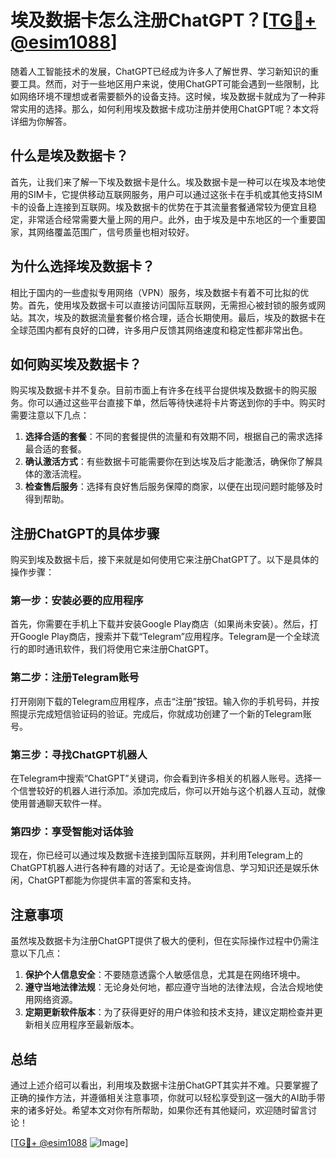# 埃及数据卡怎么注册ChatGPT？[[TG💪+ @esim1088](https://t.me/s/esim1088)]

随着人工智能技术的发展，ChatGPT已经成为许多人了解世界、学习新知识的重要工具。然而，对于一些地区用户来说，使用ChatGPT可能会遇到一些限制，比如网络环境不理想或者需要额外的设备支持。这时候，埃及数据卡就成为了一种非常实用的选择。那么，如何利用埃及数据卡成功注册并使用ChatGPT呢？本文将详细为你解答。

## 什么是埃及数据卡？

首先，让我们来了解一下埃及数据卡是什么。埃及数据卡是一种可以在埃及本地使用的SIM卡，它提供移动互联网服务，用户可以通过这张卡在手机或其他支持SIM卡的设备上连接到互联网。埃及数据卡的优势在于其流量套餐通常较为便宜且稳定，非常适合经常需要大量上网的用户。此外，由于埃及是中东地区的一个重要国家，其网络覆盖范围广，信号质量也相对较好。

## 为什么选择埃及数据卡？

相比于国内的一些虚拟专用网络（VPN）服务，埃及数据卡有着不可比拟的优势。首先，使用埃及数据卡可以直接访问国际互联网，无需担心被封锁的服务或网站。其次，埃及的数据流量套餐价格合理，适合长期使用。最后，埃及的数据卡在全球范围内都有良好的口碑，许多用户反馈其网络速度和稳定性都非常出色。

## 如何购买埃及数据卡？

购买埃及数据卡并不复杂。目前市面上有许多在线平台提供埃及数据卡的购买服务。你可以通过这些平台直接下单，然后等待快递将卡片寄送到你的手中。购买时需要注意以下几点：

1. **选择合适的套餐**：不同的套餐提供的流量和有效期不同，根据自己的需求选择最合适的套餐。
2. **确认激活方式**：有些数据卡可能需要你在到达埃及后才能激活，确保你了解具体的激活流程。
3. **检查售后服务**：选择有良好售后服务保障的商家，以便在出现问题时能够及时得到帮助。

## 注册ChatGPT的具体步骤

购买到埃及数据卡后，接下来就是如何使用它来注册ChatGPT了。以下是具体的操作步骤：

### 第一步：安装必要的应用程序

首先，你需要在手机上下载并安装Google Play商店（如果尚未安装）。然后，打开Google Play商店，搜索并下载“Telegram”应用程序。Telegram是一个全球流行的即时通讯软件，我们将使用它来注册ChatGPT。

### 第二步：注册Telegram账号

打开刚刚下载的Telegram应用程序，点击“注册”按钮。输入你的手机号码，并按照提示完成短信验证码的验证。完成后，你就成功创建了一个新的Telegram账号。

### 第三步：寻找ChatGPT机器人

在Telegram中搜索“ChatGPT”关键词，你会看到许多相关的机器人账号。选择一个信誉较好的机器人进行添加。添加完成后，你可以开始与这个机器人互动，就像使用普通聊天软件一样。

### 第四步：享受智能对话体验

现在，你已经可以通过埃及数据卡连接到国际互联网，并利用Telegram上的ChatGPT机器人进行各种有趣的对话了。无论是查询信息、学习知识还是娱乐休闲，ChatGPT都能为你提供丰富的答案和支持。

## 注意事项

虽然埃及数据卡为注册ChatGPT提供了极大的便利，但在实际操作过程中仍需注意以下几点：

1. **保护个人信息安全**：不要随意透露个人敏感信息，尤其是在网络环境中。
2. **遵守当地法律法规**：无论身处何地，都应遵守当地的法律法规，合法合规地使用网络资源。
3. **定期更新软件版本**：为了获得更好的用户体验和技术支持，建议定期检查并更新相关应用程序至最新版本。

## 总结

通过上述介绍可以看出，利用埃及数据卡注册ChatGPT其实并不难。只要掌握了正确的操作方法，并遵循相关注意事项，你就可以轻松享受到这一强大的AI助手带来的诸多好处。希望本文对你有所帮助，如果你还有其他疑问，欢迎随时留言讨论！

[[TG💪+ @esim1088](https://t.me/s/esim1088) ![Image](https://i.postimg.cc/4NQfJmqS/Snipaste-2025-05-13-00-14-12.png)]